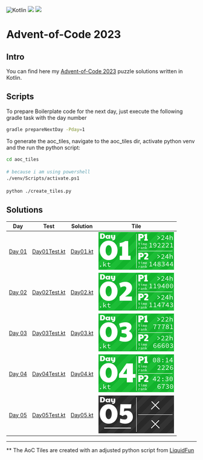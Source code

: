 ![Kotlin](https://img.shields.io/badge/Kotlin-grey?logo=Kotlin&style=for-the-badge)
![](https://img.shields.io/badge/📅%20days-08-005060?style=for-the-badge)
![](https://img.shields.io/badge/⭐%20stars-16-005060?style=for-the-badge)

# Advent-of-Code 2023

## Intro

You can find here my [Advent-of-Code 2023](https://adventofcode.com/2023) puzzle solutions written in Kotlin.

## Scripts

To prepare Boilerplate code for the next day, just execute the following gradle task with the day number
```bash 
gradle prepareNextDay -Pday=1
```

To generate the aoc_tiles, navigate to the aoc_tiles dir, activate python venv and the run the python script:
```bash
cd aoc_tiles

# because i am using powershell
./venv/Scripts/activate.ps1 

python ./create_tiles.py
```

## Solutions

| Day                                            | Test                                                                        | Solution                                                            | Tile                               |
|------------------------------------------------|-----------------------------------------------------------------------------|---------------------------------------------------------------------|------------------------------------|
| [Day 01](https://adventofcode.com/2023/day/1) | [Day01Test.kt](./src/test/kotlin/tr/emreone/adventofcode/days/Day01Test.kt) | [Day01.kt](./src/main/kotlin/tr/emreone/adventofcode/days/Day01.kt) | ![Day 01](./aoc_tiles/2023/01.png) |
| [Day 02](https://adventofcode.com/2023/day/2) | [Day02Test.kt](./src/test/kotlin/tr/emreone/adventofcode/days/Day02Test.kt) | [Day02.kt](./src/main/kotlin/tr/emreone/adventofcode/days/Day02.kt) | ![Day 02](./aoc_tiles/2023/02.png) |
| [Day 03](https://adventofcode.com/2023/day/3) | [Day03Test.kt](./src/test/kotlin/tr/emreone/adventofcode/days/Day03Test.kt) | [Day03.kt](./src/main/kotlin/tr/emreone/adventofcode/days/Day03.kt) | ![Day 03](./aoc_tiles/2023/03.png) |
| [Day 04](https://adventofcode.com/2023/day/4) | [Day04Test.kt](./src/test/kotlin/tr/emreone/adventofcode/days/Day04Test.kt) | [Day04.kt](./src/main/kotlin/tr/emreone/adventofcode/days/Day04.kt) | ![Day 04](./aoc_tiles/2023/04.png) |
| [Day 05](https://adventofcode.com/2023/day/5) | [Day05Test.kt](./src/test/kotlin/tr/emreone/adventofcode/days/Day05Test.kt) | [Day05.kt](./src/main/kotlin/tr/emreone/adventofcode/days/Day05.kt) | ![Day 05](./aoc_tiles/2023/05.png) |
<!-- $1 -->

---

** The AoC Tiles are created with an adjusted python script from [LiquidFun](https://github.com/LiquidFun/adventofcode/tree/main/AoCTiles)
